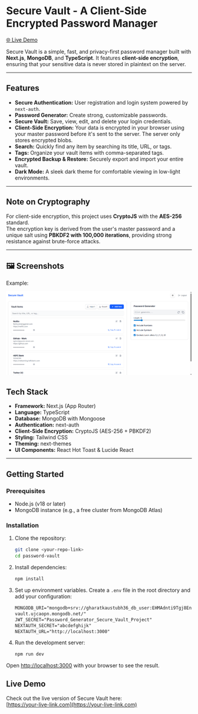 # Secure Vault - A Client-Side Encrypted Password Manager

[🌐 Live Demo](https://your-live-link.com)

Secure Vault is a simple, fast, and privacy-first password manager built with **Next.js**, **MongoDB**, and **TypeScript**. It features **client-side encryption**, ensuring that your sensitive data is never stored in plaintext on the server.

---

## Features

- **Secure Authentication:** User registration and login system powered by `next-auth`.
- **Password Generator:** Create strong, customizable passwords.
- **Secure Vault:** Save, view, edit, and delete your login credentials.
- **Client-Side Encryption:** Your data is encrypted in your browser using your master password before it's sent to the server. The server only stores encrypted blobs.
- **Search:** Quickly find any item by searching its title, URL, or tags.
- **Tags:** Organize your vault items with comma-separated tags.
- **Encrypted Backup & Restore:** Securely export and import your entire vault.
- **Dark Mode:** A sleek dark theme for comfortable viewing in low-light environments.

---

## Note on Cryptography

For client-side encryption, this project uses **CryptoJS** with the **AES-256** standard.  
The encryption key is derived from the user's master password and a unique salt using **PBKDF2 with 100,000 iterations**, providing strong resistance against brute-force attacks.

---

## 🖼️ Screenshots

Example:

![Example1](/public/homepage.png)


## Tech Stack

- **Framework:** Next.js (App Router)  
- **Language:** TypeScript  
- **Database:** MongoDB with Mongoose  
- **Authentication:** next-auth  
- **Client-Side Encryption:** CryptoJS (AES-256 + PBKDF2)  
- **Styling:** Tailwind CSS  
- **Theming:** next-themes  
- **UI Components:** React Hot Toast & Lucide React  

---

## Getting Started

### Prerequisites

- Node.js (v18 or later)  
- MongoDB instance (e.g., a free cluster from MongoDB Atlas)  

### Installation

1.  Clone the repository:
    ```bash
    git clone <your-repo-link>
    cd password-vault
    ```

2.  Install dependencies:
    ```bash
    npm install
    ```

3.  Set up environment variables. Create a `.env` file in the root directory and add your configuration:
    ```env
    MONGODB_URI="mongodb+srv://gharatkaustubh36_db_user:EHMAdnti9Tgj8Enh@password-vault.ujcaopn.mongodb.net/"
    JWT_SECRET="Password_Generator_Secure_Vault_Project"
    NEXTAUTH_SECRET="abcdefghijk"
    NEXTAUTH_URL="http://localhost:3000"
    ```

4.  Run the development server:
    ```bash
    npm run dev
    ```

Open [http://localhost:3000](http://localhost:3000) with your browser to see the result.

## Live Demo

Check out the live version of Secure Vault here:  
[https://your-live-link.com](https://your-live-link.com)

